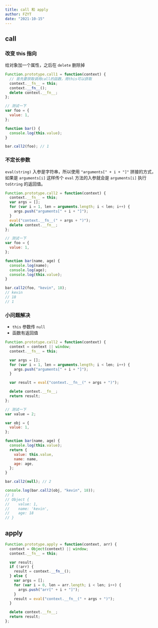 ```yaml
---
title: call 和 apply
author: FZYT
date: "2021-10-15"
---
```


## call

### 改变 this 指向

给对象加一个属性，之后在 `delete` 删除掉

```javascript
Function.prototype.call1 = function(context) {
  // 首先要获取调用call的函数，用this可以获取
  context.__fn__ = this;
  context.__fn__();
  delete context.__fn__;
};

// 测试一下
var foo = {
  value: 1,
};

function bar() {
  console.log(this.value);
}

bar.call2(foo); // 1
```

### 不定长参数

`eval(string)` 入参是字符串，所以使用 `"arguments[" + i + "]"` 拼接的方式，如果是 `arguments[i]` 这样传个 `eval` 方法的入参就会是 `arguments[i]` 执行 `toString` 的返回值。

```javascript
Function.prototype.call2 = function(context) {
  context.__fn__ = this;
  var args = [];
  for (var i = 1, len = arguments.length; i < len; i++) {
    args.push("arguments[" + i + "]");
  }
  eval("context.__fn__(" + args + ")");
  delete context.__fn__;
};

// 测试一下
var foo = {
  value: 1,
};

function bar(name, age) {
  console.log(name);
  console.log(age);
  console.log(this.value);
}

bar.call2(foo, "kevin", 18);
// kevin
// 18
// 1
```

### 小问题解决

- `this` 参数传 `null`
- 函数有返回值

```javascript
Function.prototype.call2 = function(context) {
  context = context || window;
  context.__fn__ = this;

  var args = [];
  for (var i = 1, len = arguments.length; i < len; i++) {
    args.push("arguments[" + i + "]");
  }

  var result = eval("context.__fn__(" + args + ")");

  delete context.__fn__;
  return result;
};

// 测试一下
var value = 2;

var obj = {
  value: 1,
};

function bar(name, age) {
  console.log(this.value);
  return {
    value: this.value,
    name: name,
    age: age,
  };
}

bar.call2(null); // 2

console.log(bar.call2(obj, "kevin", 18));
// 1
// Object {
//    value: 1,
//    name: 'kevin',
//    age: 18
// }
```

## apply

```javascript
Function.prototype.apply = function(context, arr) {
  context = Object(context) || window;
  context.__fn__ = this;

  var result;
  if (!arr) {
    result = context.__fn__();
  } else {
    var args = [];
    for (var i = 0, len = arr.length; i < len; i++) {
      args.push("arr[" + i + "]");
    }
    result = eval("context.__fn__(" + args + ")");
  }

  delete context.__fn__;
  return result;
};
```

<Vssue :title="$title" />
